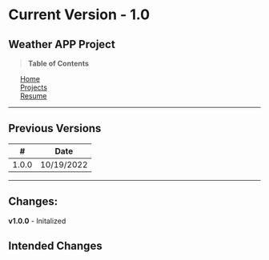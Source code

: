 # Current Version - 1.0

## Weather APP Project

> **Table of Contents**

&nbsp;&nbsp;&nbsp;&nbsp;&nbsp;&nbsp;[Home](../README.md)  
&nbsp;&nbsp;&nbsp;&nbsp;&nbsp;&nbsp;[Projects](../README.md)  
&nbsp;&nbsp;&nbsp;&nbsp;&nbsp;&nbsp;[Resume](../Resume/README.md)

---

## Previous Versions

| #     | Date       |
| ----- | ---------- |
| 1.0.0 | 10/19/2022 |

---

## Changes:

**v1.0.0** - Initalized

## Intended Changes
